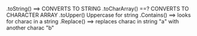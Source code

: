 .toString() ==> CONVERTS TO STRING
.toCharArray() ==? CONVERTS TO CHARACTER ARRAY
.toUpper() Uppercase for string
.Contains() ==> looks for charac in a string
.Replace() ==> replaces charac in string "a" with another charac "b"
